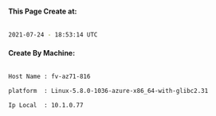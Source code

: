 
   
#### This Page Create at:

```bash

2021-07-24 - 18:53:14 UTC

```

#### Create By Machine:

```bash

Host Name : fv-az71-816

platform  : Linux-5.8.0-1036-azure-x86_64-with-glibc2.31

Ip Local  : 10.1.0.77

```


